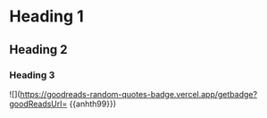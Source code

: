 
# Heading 1
## Heading 2
### Heading 3

![](https://goodreads-random-quotes-badge.vercel.app/getbadge?goodReadsUrl= {{anhth99}})
